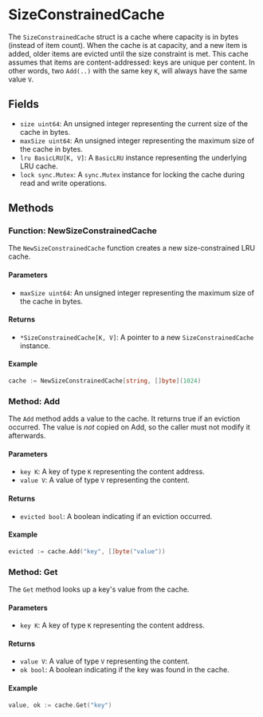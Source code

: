 # SizeConstrainedCache

The `SizeConstrainedCache` struct is a cache where capacity is in bytes (instead of item count). When the cache is at capacity, and a new item is added, older items are evicted until the size constraint is met. This cache assumes that items are content-addressed: keys are unique per content. In other words, two `Add(..)` with the same key `K`, will always have the same value `V`.

## Fields

- `size uint64`: An unsigned integer representing the current size of the cache in bytes.
- `maxSize uint64`: An unsigned integer representing the maximum size of the cache in bytes.
- `lru BasicLRU[K, V]`: A `BasicLRU` instance representing the underlying LRU cache.
- `lock sync.Mutex`: A `sync.Mutex` instance for locking the cache during read and write operations.

## Methods

### Function: NewSizeConstrainedCache

The `NewSizeConstrainedCache` function creates a new size-constrained LRU cache.

#### Parameters

- `maxSize uint64`: An unsigned integer representing the maximum size of the cache in bytes.

#### Returns

- `*SizeConstrainedCache[K, V]`: A pointer to a new `SizeConstrainedCache` instance.

#### Example

```go
cache := NewSizeConstrainedCache[string, []byte](1024)
```

### Method: Add

The `Add` method adds a value to the cache. It returns true if an eviction occurred. The value is _not_ copied on Add, so the caller must not modify it afterwards.

#### Parameters

- `key K`: A key of type `K` representing the content address.
- `value V`: A value of type `V` representing the content.

#### Returns

- `evicted bool`: A boolean indicating if an eviction occurred.

#### Example

```go
evicted := cache.Add("key", []byte("value"))
```

### Method: Get

The `Get` method looks up a key's value from the cache.

#### Parameters

- `key K`: A key of type `K` representing the content address.

#### Returns

- `value V`: A value of type `V` representing the content.
- `ok bool`: A boolean indicating if the key was found in the cache.

#### Example

```go
value, ok := cache.Get("key")
```
